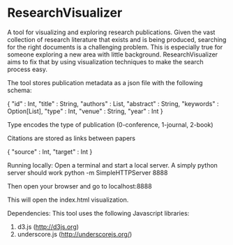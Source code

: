 ResearchVisualizer
==================

A tool for visualizing and exploring research publications. Given the vast collection of research literature that exists and is being produced, searching for the right documents is a challenging problem. This is especially true for someone exploring a new area with little background. ResearchVisualizer aims to fix that by using visualization techniques to make the search process easy.

The tool stores publication metadata as a json file with the following schema:

{
  "id" : Int,
  "title" : String,
  "authors" : List<String>,
  "abstract" : String,
  "keywords" : Option[List<String>],
  "type" : Int,
  "venue" : String,
  "year" : Int
}

Type encodes the type of publication (0-conference, 1-journal, 2-book)

Citations are stored as links between papers

{
  "source" : Int,
  "target" : Int
}

Running locally:
Open a terminal and start a local server. A simply python server should work
python -m SimpleHTTPServer 8888

Then open your browser and go to
localhost:8888

This will open the index.html visualization.

Dependencies:
This tool uses the following Javascript libraries:
1. d3.js (http://d3js.org)
2. underscore.js (http://underscorejs.org/)

